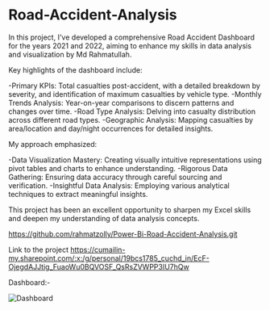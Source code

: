 # Road-Accident-Analysis

In this project, I've developed a comprehensive Road Accident Dashboard for the years 2021 and 2022, aiming to enhance my skills in data analysis and visualization by Md Rahmatullah.

Key highlights of the dashboard include:

-Primary KPIs: Total casualties post-accident, with a detailed breakdown by severity, and identification of maximum casualties by vehicle type.
-Monthly Trends Analysis: Year-on-year comparisons to discern patterns and changes over time.
-Road Type Analysis: Delving into casualty distribution across different road types.
-Geographic Analysis: Mapping casualties by area/location and day/night occurrences for detailed insights.

My approach emphasized:

-Data Visualization Mastery: Creating visually intuitive representations using pivot tables and charts to enhance understanding.
-Rigorous Data Gathering: Ensuring data accuracy through careful sourcing and verification.
-Insightful Data Analysis: Employing various analytical techniques to extract meaningful insights.

This project has been an excellent opportunity to sharpen my Excel skills and deepen my understanding of data analysis concepts.

https://github.com/rahmatzolly/Power-Bi-Road-Accident-Analysis.git

Link to the project https://cumailin-my.sharepoint.com/:x:/g/personal/19bcs1785_cuchd_in/EcF-OjegdAJJtig_FuaoWu0BQVOSF_QsRsZVWPP3IU7hQw

Dashboard:-

![Dashboard](https://github.com/rahmatzolly/Power-Bi-Road-Accident-Analysis/assets/77490287/bc6daef1-b003-4c31-862c-36b5619f801d)


